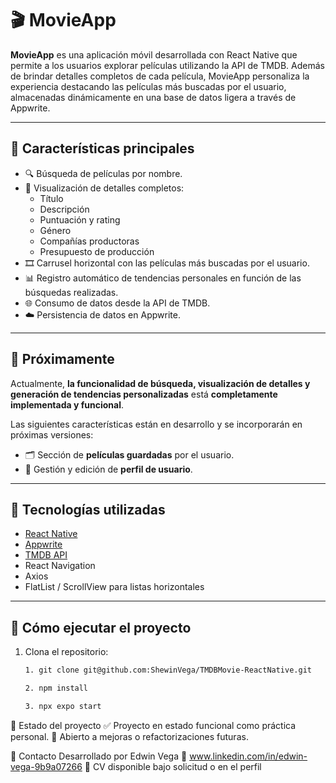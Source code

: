 # 🎬 MovieApp

**MovieApp** es una aplicación móvil desarrollada con React Native que permite a los usuarios explorar películas utilizando la API de TMDB. Además de brindar detalles completos de cada película, MovieApp personaliza la experiencia destacando las películas más buscadas por el usuario, almacenadas dinámicamente en una base de datos ligera a través de Appwrite.

---

## 📱 Características principales

- 🔍 Búsqueda de películas por nombre.
- 📄 Visualización de detalles completos:
  - Título
  - Descripción
  - Puntuación y rating
  - Género
  - Compañías productoras
  - Presupuesto de producción
- 🎞️ Carrusel horizontal con las películas más buscadas por el usuario.
- 📊 Registro automático de tendencias personales en función de las búsquedas realizadas.
- 🌐 Consumo de datos desde la API de TMDB.
- ☁️ Persistencia de datos en Appwrite.

---

## 🚧 Próximamente

Actualmente, **la funcionalidad de búsqueda, visualización de detalles y generación de tendencias personalizadas** está **completamente implementada y funcional**.

Las siguientes características están en desarrollo y se incorporarán en próximas versiones:

- 🗂️ Sección de **películas guardadas** por el usuario.
- 👤 Gestión y edición de **perfil de usuario**.

---

## 🧪 Tecnologías utilizadas

- [React Native](https://reactnative.dev/)
- [Appwrite](https://appwrite.io/)
- [TMDB API](https://www.themoviedb.org/documentation/api)
- React Navigation
- Axios
- FlatList / ScrollView para listas horizontales

---

## 🚀 Cómo ejecutar el proyecto

1. Clona el repositorio:
   ```bash
   1. git clone git@github.com:ShewinVega/TMDBMovie-ReactNative.git

   2. npm install

   3. npx expo start


📌 Estado del proyecto
✅ Proyecto en estado funcional como práctica personal.
🔄 Abierto a mejoras o refactorizaciones futuras.

📩 Contacto
Desarrollado por Edwin Vega
📧 www.linkedin.com/in/edwin-vega-9b9a07266
📁 CV disponible bajo solicitud o en el perfil
